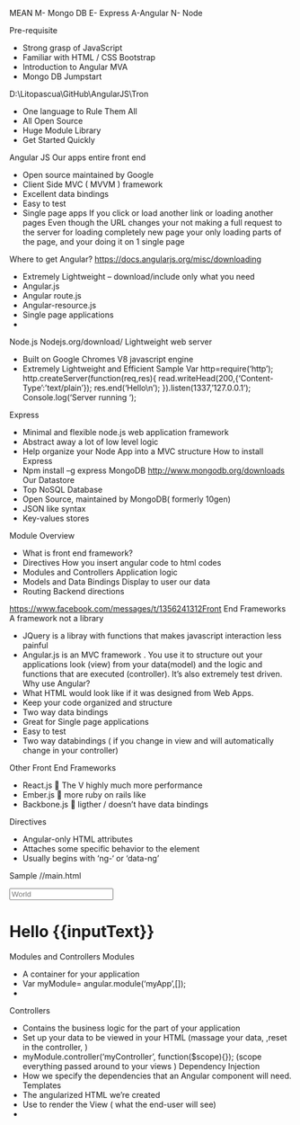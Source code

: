 MEAN
M- Mongo DB
E- Express
A-Angular
N- Node


Pre-requisite
-	Strong grasp of JavaScript
-	 Familiar with HTML / CSS Bootstrap
-	Introduction to Angular MVA
-	Mongo DB Jumpstart

D:\Litopascua\GitHub\AngularJS\Tron
-	One language to Rule Them All
-	All Open Source
-	Huge Module Library
-	Get Started Quickly

Angular JS
Our apps entire front end
-	Open source maintained by Google
-	Client Side MVC ( MVVM ) framework
-	Excellent data bindings
-	Easy to test
-	Single page apps
If you click or load another link or loading another pages
Even though the URL changes your not making a full request to the server for loading completely new page your only loading parts of the page, and your doing it on 1 single page


Where to get Angular?
https://docs.angularjs.org/misc/downloading
-	Extremely Lightweight – download/include only what you need
-	Angular.js
-	Angular route.js
-	Angular-resource.js
-	Single page applications
-	

Node.js
Nodejs.org/download/
Lightweight web server
-	Built on Google Chromes V8  javascript engine
-	Extremely Lightweight and Efficient
Sample
Var http=require(‘http’);
http.createServer(function(req,res){
read.writeHead(200,{‘Content-Type’:’text/plain’});
res.end(‘Hello\n’);
}).listen(1337,’127.0.0.1’);
Console.log(‘Server running ‘);

Express
-	Minimal and flexible node.js web application framework
-	Abstract away a lot of low level logic
-	Help organize your Node App into a MVC structure
How to install Express
-	Npm install –g express
MongoDB
http://www.mongodb.org/downloads
Our Datastore
-	Top NoSQL Database
-	Open Source, maintained by MongoDB( formerly 10gen)
-	JSON like syntax
-	Key-values stores

Module Overview
-	What is front end framework?
-	Directives
How you insert angular code to html codes
-	Modules and Controllers
Application logic 
-	Models and Data Bindings
Display to user our data
-	Routing
Backend directions 

https://www.facebook.com/messages/t/1356241312Front End Frameworks
A framework not a library
-	JQuery is a libray with functions that makes javascript interaction less painful
-	Angular.js is an MVC framework . You use it to structure out your applications look (view) from your data(model) and the logic and functions that are executed (controller). It’s also extremely test driven.
Why use Angular?
-	What HTML would look like if it was designed from Web Apps.
-	Keep your code organized and structure
-	Two way data bindings
-	Great for Single page applications
-	Easy to test
-	Two way databindings ( if you change in view and will automatically change in your controller)

Other Front End Frameworks
-	React.js  The V highly much more performance
-	Ember.js  more ruby on rails like
-	Backbone.js  ligther / doesn’t have data bindings

Directives
-	Angular-only HTML attributes
-	Attaches some specific behavior to the element
-	Usually begins with ‘ng-‘ or ‘data-ng’

Sample
//main.html
<html ng-app>
	<head>
		<script src="https://ajax.googleapis.com/ajax/libs/angularjs/1.2.0/angular.js"></script>
	</head>
 	<body>
		<input type="text" ng-model="inputText" placeholder="World" />
 		<h1>Hello {{inputText}}</h1>
 	</body>
</html>


Modules and Controllers
Modules
-	A container for your application
-	Var myModule= angular.module(‘myApp’,[]);
-	
Controllers
-	Contains the business logic for the part of your application
-	Set up your data to be viewed in your HTML
(massage your data, ,reset in the controller, )
-	myModule.controller(‘myController’, function($scope){});
(scope everything passed around to your views )
Dependency Injection
-	How we specify the dependencies that an Angular component will need.
Templates
-	The angularized HTML we’re created
-	Use to render the View ( what the end-user will see)
-	





